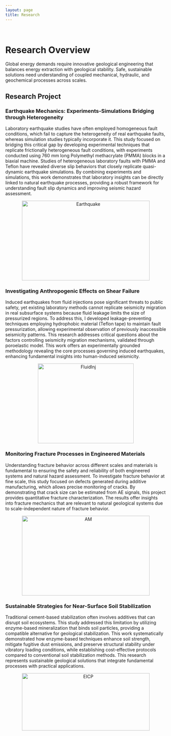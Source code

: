```yaml
---
layout: page
title: Research 
---
```


<br/>


# Research Overview

Global energy demands require innovative geological engineering that balances energy extraction with geological stability. Safe, sustainable solutions need understanding of coupled mechanical, hydraulic, and geochemical processes across scales.


## Research Project

### Earthquake Mechanics: Experiments-Simulations Bridging through Heterogeneity
Laboratory earthquake studies have often employed homogeneous fault conditions, which fail to capture the heterogeneity of real earthquake faults, whereas simulation studies typically incorporate it. This study focused on bridging this critical gap by developing experimental techniques that replicate frictionally heterogeneous fault conditions, with experiments conducted using 760 mm long Polymethyl methacrylate (PMMA) blocks in a biaxial machine. Studies of heterogeneous laboratory faults with PMMA and Teflon have revealed diverse slip behaviors that closely replicate quasi-dynamic earthquake simulations. By combining experiments and simulations, this work demonstrates that laboratory insights can be directly linked to natural earthquake processes, providing a robust framework for understanding fault slip dynamics and improving seismic hazard assessment.
<p align="center">
<img width="400" height="250" alt="Earthquake" src="https://github.com/user-attachments/assets/cdd13c31-e2ad-4ede-be2d-9fdcf48739f4" />
</p>
  
### Investigating Anthropogenic Effects on Shear Failure
Induced earthquakes from fluid injections pose significant threats to public safety, yet existing laboratory methods cannot replicate seismicity migration in real subsurface systems because fluid leakage limits the size of pressurized regions. To address this, I developed leakage-preventing techniques employing hydrophobic material (Teflon tape) to maintain fault pressurization, allowing experimental observation of previously inaccessible seismicity patterns. This research addresses critical questions about the factors controlling seismicity migration mechanisms, validated through poroelastic model. This work offers an experimentally grounded methodology revealing the core processes governing induced earthquakes, enhancing fundamental insights into human-induced seismicity. 
<p align="center">
<img width="300" height="250" alt="FluidInj" src="https://github.com/user-attachments/assets/d5e295bb-7f67-4cee-8225-08abbefd17e5" />
</p>

### Monitoring Fracture Processes in Engineered Materials
Understanding fracture behavior across different scales and materials is fundamental to ensuring the safety and reliability of both engineered systems and natural hazard assessment. To investigate fracture behavior at fine scale, this study focused on defects generated during additive manufacturing, which allows precise monitoring of cracks. By demonstrating that crack size can be estimated from AE signals, this project provides quantitative fracture characterization. The results offer insights into fracture mechanics that are relevant to natural geological systems due to scale-independent nature of fracture behavior.
<p align="center">
<img width="400" height="250" alt="AM" src="https://github.com/user-attachments/assets/4599602d-3bd8-43a9-a0da-eaf85e4408dd" />
</p>
 
### Sustainable Strategies for Near-Surface Soil Stabilization
Traditional cement-based stabilization often involves additives that can disrupt soil ecosystems. This study addressed this limitation by utilizing enzyme-based mineralization that binds soil particles, providing a compatible alternative for geological stabilization. This work systematically demonstrated how enzyme-based techniques enhance soil strength, mitigate fugitive dust emissions, and preserve structural stability under vibratory loading conditions, while establishing cost-effective protocols compared to conventional soil stabilization methods. This research represents sustainable geological solutions that integrate fundamental processes with practical applications. 
<p align="center">
<img width="400" height="180" alt="EICP" src="https://github.com/user-attachments/assets/7e63e6a1-8356-4974-b227-a9cb3ff5f56d" />
</p>


